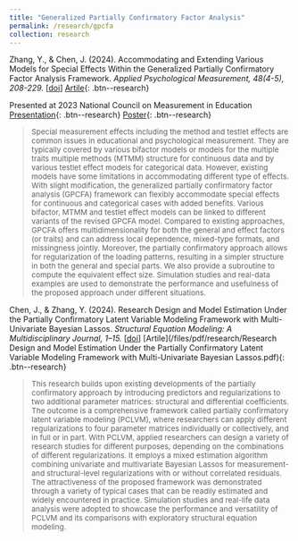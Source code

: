 ```yaml
---
title: "Generalized Partially Confirmatory Factor Analysis"
permalink: /research/gpcfa
collection: research
---
```


<style>
.thumbnailnrc {
    background-color: black;
    height: 275px;
    display: inline-block; 
    background-size: cover; 
    background-position: center center;
    background-repeat: no-repeat;
}
</style>

Zhang, Y., & Chen, J. (2024). Accommodating and Extending Various Models for Special Effects Within the Generalized Partially Confirmatory Factor Analysis Framework. <i>Applied Psychological Measurement, 48(4-5), 208-229.</i> [<a href="https://doi.org/10.1177/01466216241261704">doi</a>]  [Artile](/files/pdf/research/zhang-chen-2024-accommodating-and-extending-various-models-for-special-effects-within-the-generalized-partially.pdf){: .btn--research} 

Presented at 2023 National Council on Measurement in Education [Presentation](/files/html/posts/NCME_SE_pre.html){: .btn--research} [Poster](/files/pdf/research/NCME2023poster.pdf){: .btn--research}

> <p style="font-size: 10pt; width: 100%; text-align: left;">Special measurement effects including the method and testlet effects are common issues in educational and psychological measurement. They are typically covered by various bifactor models or models for the multiple traits multiple methods (MTMM) structure for continuous data and by various testlet effect models for categorical data. However, existing models have some limitations in accommodating different type of effects. With slight modification, the generalized partially confirmatory factor analysis (GPCFA) framework can flexibly accommodate special effects for continuous and categorical cases with added benefits. Various bifactor, MTMM and testlet effect models can be linked to different variants of the revised GPCFA model. Compared to existing approaches, GPCFA offers multidimensionality for both the general and effect factors (or traits) and can address local dependence, mixed-type formats, and missingness jointly. Moreover, the partially confirmatory approach allows for regularization of the loading patterns, resulting in a simpler structure in both the general and special parts. We also provide a subroutine to compute the equivalent effect size. Simulation studies and real-data examples are used to demonstrate the performance and usefulness of the proposed approach under different situations.</p>



Chen, J., & Zhang, Y. (2024). Research Design and Model Estimation Under the Partially Confirmatory Latent Variable Modeling Framework with Multi-Univariate Bayesian Lassos. <i>Structural
Equation Modeling: A Multidisciplinary Journal, 1–15.</i> [<a href="https://doi.org/10.1080/10705511.2024.2392618">doi</a>]  [Artile](/files/pdf/research/Research Design and Model Estimation Under the Partially Confirmatory Latent Variable Modeling Framework with Multi-Univariate Bayesian Lassos.pdf){: .btn--research} 

> <p style="font-size: 10pt; width: 100%; text-align: left;">This research builds upon existing developments of the partially confirmatory approach by introducing predictors and regularizations to two additional parameter matrices: structural and differential coefficients. The outcome is a comprehensive framework called partially confirmatory latent variable modeling (PCLVM), where researchers can apply different regularizations to four parameter matrices individually or collectively, and in full or in part. With PCLVM, applied researchers can design a variety of research studies for different purposes, depending on the combinations of different regularizations. It employs a mixed estimation algorithm combining univariate and multivariate Bayesian Lassos for measurement- and structural-level regularizations with or without correlated residuals. The attractiveness of the proposed framework was demonstrated through a variety of typical cases that can be readily estimated and widely encountered in practice. Simulation studies and real-life data analysis were adopted to showcase the performance and versatility of PCLVM and its comparisons with exploratory structural equation modeling.</p>
